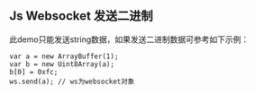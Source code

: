 ## Js Websocket 发送二进制

此demo只能发送string数据，如果发送二进制数据可参考如下示例：

```JS
var a = new ArrayBuffer(1);
var b = new Uint8Array(a);
b[0] = 0xfc;
ws.send(a); // ws为websocket对象
```
